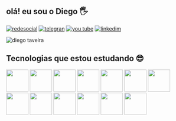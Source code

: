 ## olá! eu sou o Diego  🖐️

[![redesocial](https://img.shields.io/badge/Instagram-E4405F?style=for-the-badge&logo=instagram&logoColor=white)](link)
[![telegran](https://img.shields.io/badge/Telegram-2CA5E0?style=for-the-badge&logo=telegram&logoColor=white)](link)
[![you tube](https://img.shields.io/badge/YouTube-FF0000?style=for-the-badge&logo=youtube&logoColor=white)](link)
[![linkedim](https://img.shields.io/badge/LinkedIn-0077B5?style=for-the-badge&logo=linkedin&logoColor=white)](link)

![diego taveira](https://github-readme-stats.vercel.app/api?username=diegotaveira&show_icons=true&theme=radical) 

## Tecnologias que estou estudando 😎 
<div style="display: inline-block;">
<img src="https://cdn.jsdelivr.net/gh/devicons/devicon/icons/css3/css3-original-wordmark.svg" alt="" style=" width: 60px; height: 60px;">
<img src="https://cdn.jsdelivr.net/gh/devicons/devicon/icons/html5/html5-original-wordmark.svg" alt="" style=" width: 60px; height: 60px;">
<img src=https://cdn.jsdelivr.net/gh/devicons/devicon/icons/bootstrap/bootstrap-plain-wordmark.svg alt="" style=" width: 60px; height: 60px;">
<img src=https://cdn.jsdelivr.net/gh/devicons/devicon/icons/sass/sass-original.svg alt="" style=" width: 60px; height: 60px;">
<img src="https://cdn.jsdelivr.net/gh/devicons/devicon/icons/javascript/javascript-original.svg" alt="" style=" width: 60px; height: 60px;">
<img src="https://cdn.jsdelivr.net/gh/devicons/devicon/icons/nodejs/nodejs-plain.svg" alt="" style=" width: 60px; height: 60px;">
<img src=https://cdn.jsdelivr.net/gh/devicons/devicon/icons/react/react-original-wordmark.svg alt="" style=" width: 60px; height: 60px;">
<img src=https://cdn.jsdelivr.net/gh/devicons/devicon/icons/vuejs/vuejs-original-wordmark.svg alt="" style=" width: 60px; height: 60px;">
<img src=https://cdn.jsdelivr.net/gh/devicons/devicon/icons/python/python-original-wordmark.svg alt="" style=" width: 60px; height: 60px;">
<img src=https://cdn.jsdelivr.net/gh/devicons/devicon/icons/django/django-original.svg alt="" style=" width: 60px; height: 60px;">
<img src=https://cdn.jsdelivr.net/gh/devicons/devicon/icons/postgresql/postgresql-original-wordmark.svg alt="" style=" width: 60px; height: 60px;">
<img src=https://cdn.jsdelivr.net/gh/devicons/devicon/icons/docker/docker-original-wordmark.svg alt="" style=" width: 60px; height: 60px;">
<img src=https://cdn.jsdelivr.net/gh/devicons/devicon/icons/electron/electron-original.svg alt="" style=" width: 60px; height: 60px;">
</div>
